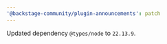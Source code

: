 ```yaml
---
'@backstage-community/plugin-announcements': patch
---
```


Updated dependency `@types/node` to `22.13.9`.

